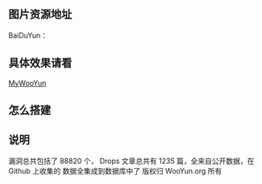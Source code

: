 ## 图片资源地址

BaiDuYun：

## 具体效果请看

[MyWooYun]()

## 怎么搭建


## 说明

漏洞总共包括了 88820 个， Drops 文章总共有 1235 篇，全来自公开数据，在 Github 上收集的
数据全集成到数据库中了
版权归 WooYun.org 所有
